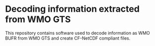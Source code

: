 # Decoding information extracted from WMO GTS

This repository contains software used to decode information as WMO BUFR from WMO GTS and create CF-NetCDF compliant files.
